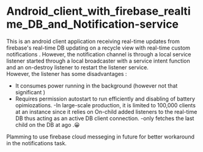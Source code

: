 # Android_client_with_firebase_realtime_DB_and_Notification-service
This is an android client application receiving real-time updates from firebase's real-time DB updating on a recycle view with real-time custom notifications . 
However, the notification channel is through a local service listener started through a local broadcaster with a service intent function and an on-destroy listener to restart the listener service.   
However, the listener has some disadvantages : 
- It consumes power running in the background (however not that significant ) 
- Requires permission autostart to run efficiently and disabling of battery opimiozations. 
-In large-scale production, it is limited to 100,000 clients at an instance since it relies on  On-child added listeners to the real-time DB thus acting as an active DB client connection. 
-only fetches the last child on the DB at ago .😀 

Plamming to use firebase cloud messeging in future for better workaround in the notifications task.
